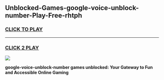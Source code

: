
## Unblocked-Games-google-voice-unblock-number-Play-Free-rhtph
<h3>
<a href="https://premium76.site?title=google-voice-unblock-number&ref=23A">CLICK TO PLAY</a></h3>
<hr>

<h3>
<a href="https://premium76.site?title=google-voice-unblock-number&ref=23A">CLICK 2 PLAY</a>
  
</h3>

<a href="https://premium76.site?title=google-voice-unblock-number&ref=23A"><img src="https://clearcache.store/games.png"></a>


**google-voice-unblock-number games unblocked: Your Gateway to Fun and Accessible Online Gaming**
